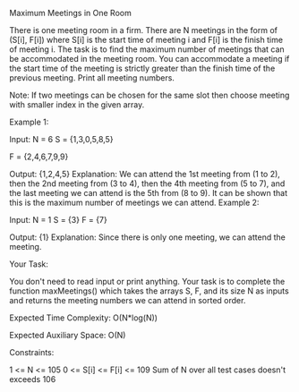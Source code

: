 Maximum Meetings in One Room

There is one meeting room in a firm. There are N meetings in the form of (S[i], F[i]) where S[i] is the start time of meeting i and F[i] is the finish time of meeting i. The task is to find the maximum number of meetings that can be accommodated in the meeting room. You can accommodate a meeting if the start time of the meeting is strictly greater than the finish time of the previous meeting. Print all meeting numbers.

Note: If two meetings can be chosen for the same slot then choose meeting with smaller index in the given array.

Example 1:

Input:
N = 6
S = {1,3,0,5,8,5}

F = {2,4,6,7,9,9} 

Output:
{1,2,4,5}
Explanation:
We can attend the 1st meeting from (1 to 2), then the 2nd meeting from (3 to 4), then the 4th meeting from (5 to 7), and the last meeting we can attend is the 5th from (8 to 9). It can be shown that this is the maximum number of meetings we can attend.
Example 2:

Input:
N = 1
S = {3}
F = {7}

Output:
{1}
Explanation:
Since there is only one meeting, we can attend the meeting.

Your Task:

You don't need to read input or print anything. Your task is to complete the function maxMeetings() which takes the arrays S, F, and its size N as inputs and returns the meeting numbers we can attend in sorted order.

Expected Time Complexity: O(N*log(N))

Expected Auxiliary Space: O(N)

Constraints:

1 <= N <= 105
0 <= S[i] <= F[i] <= 109
Sum of N over all test cases doesn't exceeds 106